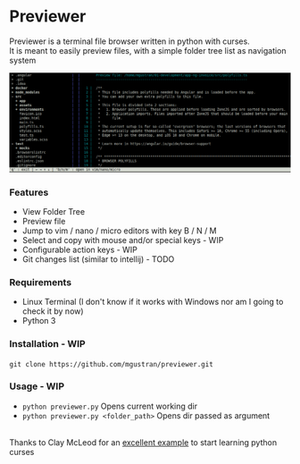 # Previewer
Previewer is a terminal file browser written in python with curses. \
It is meant to easily preview files, with a simple folder tree list as navigation system

![](https://github.com/mgustran/proxy-resources/blob/master/previewer-screenshot-2.png?raw=true)

### Features
- View Folder Tree
- Preview file
- Jump to vim / nano / micro editors with key B / N / M
- Select and copy with mouse and/or special keys - WIP
- Configurable action keys - WIP
- Git changes list (similar to intellij) - TODO

### Requirements
- Linux Terminal (I don't know if it works with Windows nor am I going to check it by now)
- Python 3

### Installation - WIP
`git clone https://github.com/mgustran/previewer.git`

### Usage - WIP
- `python previewer.py` Opens current working dir
- `python previewer.py <folder_path>` Opens dir passed as argument

\
Thanks to Clay McLeod for an [excellent example](https://gist.github.com/claymcleod/b670285f334acd56ad1c) to start learning python curses
